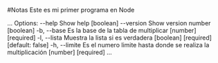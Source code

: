 #Notas
Este es mi primer programa en Node

...
Options:
      --help     Show help                                             [boolean]
      --version  Show version number                                   [boolean]
  -b, --base     Es la base de la tabla de multiplicar       [number] [required]
  -l, --lista    Muestra la lista si es verdadera
                                           [boolean] [required] [default: false]
  -h, --limite   Es el numero limite hasta donde se realiza la multiplicación
                                                             [number] [required]
...